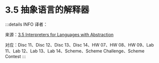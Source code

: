 # 3.5 抽象语言的解释器

:::details INFO
译者：

来源：[3.5 Interpreters for Languages with Abstraction](http://composingprograms.com/pages/35-interpreters-for-languages-with-abstraction.html)

对应：Disc 11、Disc 12、Disc 13、Disc 14、HW 07、HW 08、HW 09、Lab 11、Lab 12、Lab 13、Lab 14、Scheme、Scheme Challenge、Scheme Contest
:::




